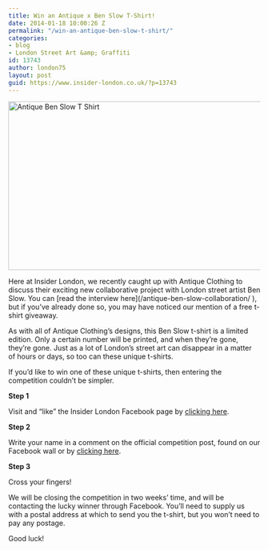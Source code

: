 ```yaml
---
title: Win an Antique x Ben Slow T-Shirt!
date: 2014-01-18 10:00:26 Z
permalink: "/win-an-antique-ben-slow-t-shirt/"
categories:
- blog
- London Street Art &amp; Graffiti
id: 13743
author: london75
layout: post
guid: https://www.insider-london.co.uk/?p=13743
---
```


[<img class="alignnone size-full wp-image-13735" alt="Antique Ben Slow T Shirt" src="/wp-content/uploads/2014/01/Antique-Ben-Slow-T-Shirt.jpg" width="566" height="337" />](/wp-content/uploads/2014/01/Antique-Ben-Slow-T-Shirt.jpg)

Here at Insider London, we recently caught up with Antique Clothing to discuss their exciting new collaborative project with London street artist Ben Slow. You can [read the interview here](/antique-ben-slow-collaboration/ ‎), but if you&#8217;ve already done so, you may have noticed our mention of a free t-shirt giveaway.

As with all of Antique Clothing&#8217;s designs, this Ben Slow t-shirt is a limited edition. Only a certain number will be printed, and when they&#8217;re gone, they&#8217;re gone. Just as a lot of London&#8217;s street art can disappear in a matter of hours or days, so too can these unique t-shirts.

If you&#8217;d like to win one of these unique t-shirts, then entering the competition couldn&#8217;t be simpler.

**Step 1**

Visit and &#8220;like&#8221; the Insider London Facebook page by [clicking here](https://www.facebook.com/insiderlondon).

**Step 2**

Write your name in a comment on the official competition post, found on our Facebook wall or by [clicking here](https://www.facebook.com/photo.php?fbid=632410546820518&set=a.431801010214807.102215.171999056195005&type=1).

**Step 3**

Cross your fingers!

We will be closing the competition in two weeks&#8217; time, and will be contacting the lucky winner through Facebook. You&#8217;ll need to supply us with a postal address at which to send you the t-shirt, but you won&#8217;t need to pay any postage.

Good luck!